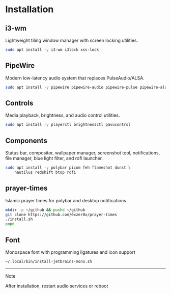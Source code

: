 # Installation

## i3-wm

Lightweight tiling window manager with screen locking utilities.

```bash
sudo apt install -y i3-wm i3lock xss-lock
```

## PipeWire

Modern low-latency audio system that replaces PulseAudio/ALSA.

```sh
sudo apt install -y pipewire pipewire-audio pipewire-pulse pipewire-alsa
```

## Controls

Media playback, brightness, and audio control utilities.

```sh
sudo apt install -y playerctl brightnessctl pavucontrol
```

## Components

Status bar, compositor, wallpaper manager, screenshot tool,
notifications, file manager, blue light filter, and rofi launcher.

```sh
sudo apt install -y polybar picom feh flameshot dunst \
    nautilus redshift btop rofi
```

## prayer-times

Islamic prayer times for polybar and desktop notifications.

```bash
mkdir -p ~/github && pushd ~/github
git clone https://github.com/0xzer0x/prayer-times
./install.sh
popd
```

## Font

Monospace font with programming ligatures and icon support

```sh
~/.local/bin/install-jetbrains-mono.sh
```

---

> [!NOTE]
> After installation, restart audio services or reboot
